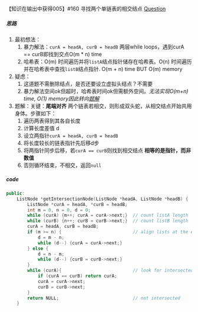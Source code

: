 【知识在输出中获得005】#160 寻找两个单链表的相交结点
[Question](https://leetcode.cn/problems/intersection-of-two-linked-lists/)
#####  思路
1. 最初想法：
	1. 暴力解法：`curA = headA, curB = headB` 两层while loops，遇到curA == curB即找到交点O(m * n) time 
	2. 哈希表：O(m) 时间遍历并将`listA`结点指针储存在哈希表。O(n) 时间遍历并在哈希表中查找`listB`结点指针. O(m + n) time BUT O(m) memory
2. 疑虑：
	1. 这道题不需删除结点，是否还要设立虚拟头结点？不需要
	2. 暴力解法空间ok但超时，哈希表时间ok但需额外空间。*无法实现O(m+n) time, O(1) memory因此转向[题解](https://github.com/youngyangyang04/leetcode-master/blob/master/problems/%E9%9D%A2%E8%AF%95%E9%A2%9802.07.%E9%93%BE%E8%A1%A8%E7%9B%B8%E4%BA%A4.md)*
3. 题解：关键：**尾端对齐** 两个链表若相交，则形成双头蛇，从相交结点开始共用身体。步骤如下：
	1. 遍历两表得到其各自长度
	2. 计算长度差值 d
	3. 设立两指针`curA = headA, curB = headB` 
	4. 将长度较长的链表指针先后移d步
	5. 将两指针同步后移，若`curA == curB`则找到相交结点 **相等的是指针，而非数值**
	6. 否则循环结束，不相交，返回`null`

##### code 
```cpp
public:
    ListNode *getIntersectionNode(ListNode *headA, ListNode *headB) {
        ListNode *curA = headA, *curB = headB;
        int m = 0, n = 0, d = 0;
		while (curA) {m++; curA = curA->next;}  // count listA length
        while (curB) {n++; curB = curB->next;}  // count listB length
        curA = headA, curB = headB;
        if (m >= n) {                           // align lists at the end
            d = m - n;
            while (d--) {curA = curA->next;}
        } else {
            d = n - m;
            while (d--) {curB = curB->next;}
        }
        while (curA){                           // look for intersected node
            if (curA == curB) return curA;
            curA = curA->next;
            curB = curB->next;
        }
        return NULL;                            // not intersected
    }
```

